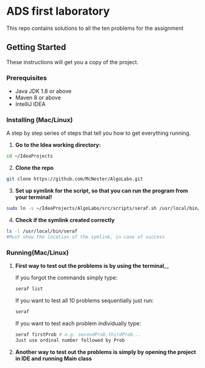 # ADS first laboratory

This repo contains solutions to all the ten problems for the assignment

## Getting Started
These instructions will get you a copy of the project.

### Prerequisites
- Java JDK 1.8 or above
- Maven 8 or above
- IntelliJ IDEA

### Installing (Mac/Linux)
A step by step series of steps that tell you how to get everything running.

1. **Go to the Idea working directory:**
```sh
cd ~/IdeaProjects
```

2. **Clone the repo**
```sh
git clone https://github.com/McNester/AlgoLabo.git
```

3. **Set up symlink for the script, so that you can run the program from your terminal!**
```sh
sudo ln -s ~/IdeaProjects/AlgoLabo/src/scripts/seraf.sh /usr/local/bin/seraf
```

4. **Check if the symlink created correctly**

```sh
ls -l /usr/local/bin/seraf
#Must show the location of the symlink, in case of success
```

### Running(Mac/Linux)
1. **First way to test out the problems is by using the terminal**__

    If you forgot the commands simply type:
    ```sh
    seraf list
    ```
    If you want to test all 10 problems sequentially just run:
    ```sh
    seraf
    ```
    If you want to test each problem individually type:
    ```sh
    seraf firstProb # e.g. secondProb,thirdProb... 
    Just use ordinal number followed by Prob
2. **Another way to test out the problems is simply by opening the project in IDE and running Main class**


